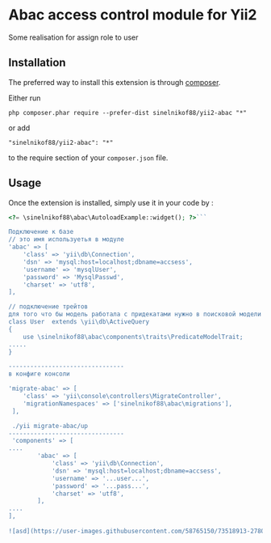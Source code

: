 Abac access control module for Yii2
===================================
Some realisation for assign role to user

Installation
------------

The preferred way to install this extension is through [composer](http://getcomposer.org/download/).

Either run

```
php composer.phar require --prefer-dist sinelnikof88/yii2-abac "*"
```

or add

```
"sinelnikof88/yii2-abac": "*"
```

to the require section of your `composer.json` file.


Usage
-----

Once the extension is installed, simply use it in your code by  :

```php
<?= \sinelnikof88\abac\AutoloadExample::widget(); ?>```

Подключение к базе
// это имя используетья в модуле
'abac' => [
    'class' => 'yii\db\Connection',
    'dsn' => 'mysql:host=localhost;dbname=accsess',
    'username' => 'mysqlUser',
    'password' => 'MysqlPasswd',
    'charset' => 'utf8',
],

// подключение трейтов
для того что бы модель работала с придекатами нужно в поисковой модели прописать
class User  extends \yii\db\ActiveQuery
{
    use \sinelnikof88\abac\components\traits\PredicateModelTrait;
.....
}

--------------------------------
в конфиге консоли

'migrate-abac' => [
    'class' => 'yii\console\controllers\MigrateController',
    'migrationNamespaces' => ['sinelnikof88\abac\migrations'],
 ],

 ./yii migrate-abac/up
--------------------------------
 'components' => [
....
        'abac' => [
            'class' => 'yii\db\Connection',
            'dsn' => 'mysql:host=localhost;dbname=accsess',
            'username' => '...user...',
            'password' => '...pass...',
            'charset' => 'utf8',
        ],
....
],
 
![asd](https://user-images.githubusercontent.com/58765150/73518913-27806180-4432-11ea-96e2-8a5719ef0684.png)
